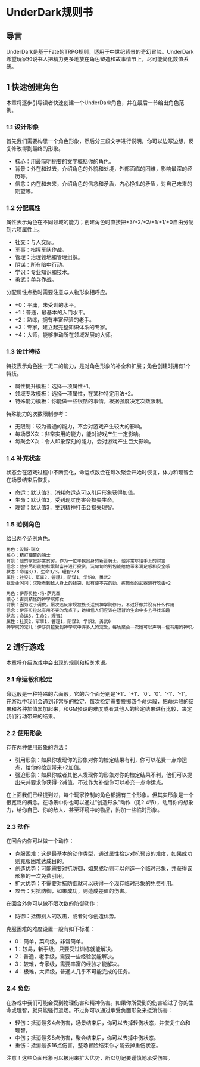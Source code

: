 # UnderDark规则书

## 导言
UnderDark是基于Fate的TRPG规则，适用于中世纪背景的奇幻冒险。UnderDark希望玩家和说书人把精力更多地放在角色塑造和故事情节上，尽可能简化数值系统。

## 1 快速创建角色
本章将逐步引导读者快速创建一个UnderDark角色，并在最后一节给出角色范例。

### 1.1 设计形象
首先我们需要构思一个角色形象，然后分三段文字进行说明，你可以边写边想，反复修改得到最终的形象。
- 核心：用最简明扼要的文字概括你的角色。
- 背景：外在和过去，介绍角色的外貌和处境，外部面临的困难，影响最深的经历等。
- 信念：内在和未来，介绍角色的信念和矛盾，内心挣扎的矛盾，对自己未来的期望等。

### 1.2 分配属性
属性表示角色在不同领域的能力；创建角色时直接把+3/+2/+2/+1/+1/+0自由分配到六项属性上。
- 社交：与人交际。
- 军事：指挥军队作战。
- 管理：治理领地和管理组织。
- 阴谋：所有暗中行动。
- 学识：专业知识和技术。
- 勇武：单兵作战。

分配属性点数时需要注意与人物形象相呼应。
- +0：平庸，未受训的水平。
- +1：普通，最基本的入门水平。
- +2：熟练，拥有丰富经验的老手。
- +3：专家，建立起完整知识体系的专家。
- +4：大师，能够推动所在领域发展的大师。

### 1.3 设计特技
特技表示角色独一无二的能力，是对角色形象的补全和扩展；角色创建时拥有1个特技。
- 属性提升模板：选择一项属性+1。
- 领域专攻模板：选择一项属性，在某种特定用法+2。
- 特殊能力模板：你能做一些很酷的事情，根据强度决定次数限制。

特殊能力的次数限制参考：
- 无限制：较为普通的能力，不会对游戏产生较大的影响。
- 每场景X次：非常实用的能力，能对游戏产生一定影响。
- 每聚会X次：令人印象深刻的能力，会对游戏产生巨大影响。

### 1.4 补充状态
状态会在游戏过程中不断变化，命运点数会在每次聚会开始时恢复，体力和理智会在场景结束后恢复。
- 命运：默认值3，消耗命运点可以引用形象获得加值。
- 生命：默认值3，受到现实伤害会损失生命。
- 理智：默认值3，受到精神打击会损失理智。

### 1.5 范例角色
给出两个范例角色。
```txt
角色：汉斯·瑞文
核心：精打细算的骑士
背景：他的家庭非常贫穷，作为一位平民出身的新晋骑士，他非常珍惜手上的财富
信念：他会尽可能地积累财富并进行投资，沉甸甸的钱包能给他带来满足感和安全感
状态：命运3/3，生命3/3，理智3/3
属性：社交1，军事2，管理3，阴谋1，学识0，勇武2
我爱金闪闪：汉斯看到敌人身上的钱袋，就有使不完的劲，挥舞他的武器进行攻击+2
```
```txt
角色：伊莎贝拉·冯·萨克森
核心：古灵精怪的神学院修女
背景：因为过于调皮，屡次违反家规被族长送到神学院修行，不过好像并没有什么作用
信念：伊莎贝拉总有用不完的鬼点子，她相信人们应该在短暂的生命中多去寻找乐趣
状态：命运3，生命2，理智2
属性：社交2，军事1，管理1，阴谋3，学识2，勇武0
神学院的宠儿：伊莎贝拉受到神学院中许多人的宠爱，每场聚会一次她可以声明一位有用的神职人员抵达场景中
```

## 2 进行游戏
本章将介绍游戏中会出现的规则和相关术语。

### 2.1 命运骰和检定
命运骰是一种特殊的六面骰，它的六个面分别是‘+1’、‘+1’、‘0’、‘0’、‘-1’、‘-1’。在游戏中我们会遇到非常多的检定，每次检定需要投掷四个命运骰，把命运骰的结果和各种加值累加起来，和GM预设的难度或者其他人的检定结果进行比较，决定我们行动带来的结果。

### 2.2 使用形象
存在两种使用形象的方法：
- 引用形象：如果你发现你的形象对你的检定结果有利，你可以花费一点命运点，给你的检定带来+2加值。
- 强迫形象：如果你或者其他人发现你的形象对你的检定结果不利，他们可以提出来并要求你获得-2减值，不过作为补偿你可以补充一点命运点。

在上面我们已经提到过，每个玩家控制的角色都拥有三个形象。但其实形象是一个很宽泛的概念。在场景中你也可以通过“创造形象”动作（见2.4节），动用你的想象力，给你自己、你的敌人、甚至环境中的物品，附加一些临时形象。

### 2.3 动作
在回合内你可以做一个动作：
- 克服困难：这是最基本的动作类型，通过属性检定对抗预设的难度，如果成功则克服困难达成目的。
- 创造优势：可能需要对抗防御，如果成功则可以创造一个临时形象，并获得该形象的一次免费引用。
- 扩大优势：不需要对抗防御就可以获得一个现存临时形象的免费引用。
- 攻击：对抗防御，如果成功，则造成差值的伤害。

在回合外你可以做不限次数的防御动作：
- 防御：抵御别人的攻击，或者对你创造优势。

克服困难的难度设置一般有如下标准：
- 0：简单，菜鸟级，非常简单。
- 1：较易，新手级，只要受过训练就能解决。
- 2：普通，老手级，需要一些经验就能解决。
- 3：较难，专家级，需要丰富的经验才能解决。
- 4：极难，大师级，普通人几乎不可能完成的任务。

### 2.4 负伤
在游戏中我们可能会受到物理伤害和精神伤害。如果你所受到的伤害超过了你的生命或理智，就只能强行退场。不过你可以通过承受负面形象来抵消伤害：
- 轻伤：抵消最多4点伤害，场景结束后，你可以去掉轻伤状态，并恢复生命和理智。
- 中伤；抵消最多8点伤害，聚会结束后，你可以去掉中伤状态。
- 重伤：抵消最多16点伤害，整场冒险结束你才能去掉重伤状态。

注意！这些负面形象可以被用来扩大优势，所以切记要谨慎地承受伤害。
